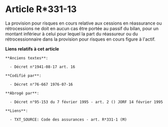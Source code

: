 # Article R*331-13

La provision pour risques en cours relative aux cessions en réassurance ou rétrocessions ne doit en aucun cas être portée au
passif du bilan, pour un montant inférieur à celui pour lequel la part du réassureur ou du rétrocessionnaire dans la
provision pour risques en cours figure à l'actif.

**Liens relatifs à cet article**

	**Anciens textes**:

	  - Décret n°1941-08-17 art. 16

	**Codifié par**:

	  - Décret n°76-667 1976-07-16

	**Abrogé par**:

	  - Décret n°95-153 du 7 février 1995 - art. 2 () JORF 14 février 1995

	**Liens**:

	  - TXT_SOURCE: Code des assurances - art. R*331-1 (M)
